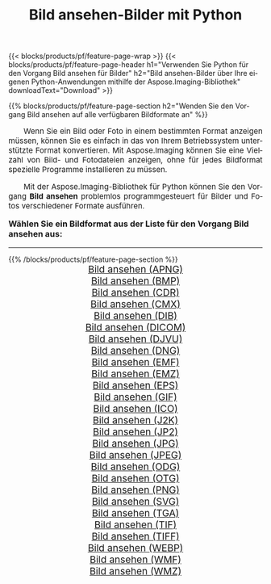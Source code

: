 ﻿---
title: Bild ansehen-Bilder mit Python 
weight: 3920
url: /de/python-net/viewer/ 
lang: de
langdirlevel: 2
locales: zh-hans,ja,it,ru,de,es,fr,nl,id,lt,pl,pt,vi,tr,ko,zh-hant,ar,hi,th,sv,cs,uk,he
description: Anwenden der Aspose.Imaging-Bibliothek auf Bild ansehen-Bilder und Fotos mithilfe Ihrer eigenen Python-Anwendungen und Server-APIs.
---

{{< blocks/products/pf/feature-page-wrap >}}
{{< blocks/products/pf/feature-page-header h1="Verwenden Sie Python für den Vorgang Bild ansehen für Bilder" h2="Bild ansehen-Bilder über Ihre eigenen Python-Anwendungen mithilfe der Aspose.Imaging-Bibliothek" downloadText="Download" >}}


{{% blocks/products/pf/feature-page-section  h2="Wenden Sie den Vorgang Bild ansehen auf alle verfügbaren Bildformate an" %}}
<p align="justify" style="text-indent:2em;font-size:15px;">
Wenn Sie ein Bild oder Foto in einem bestimmten Format anzeigen müssen, können Sie es einfach in das von Ihrem Betriebssystem unterstützte Format konvertieren. Mit Aspose.Imaging können Sie eine Vielzahl von Bild- und Fotodateien anzeigen, ohne für jedes Bildformat spezielle Programme installieren zu müssen.
</p>
<p align="justify" style="text-indent:2em;font-size:15px;">
Mit der Aspose.Imaging-Bibliothek für Python können Sie den Vorgang <b>Bild ansehen</b> problemlos programmgesteuert für Bilder und Fotos verschiedener Formate ausführen.
</p>
<h3 style="margin-top:16px;">
Wählen Sie ein Bildformat aus der Liste für den Vorgang Bild ansehen aus:
</h3>
<hr/>
{{% /blocks/products/pf/feature-page-section %}}
<div class="container-fluid productfamilypage bg-gray">
    <div class="convertypes bg-gray agp-content section">
        <div class="container">
		<div class="row other-converters" style="gap: 10px;font-size: 19px;text-align:center;">
		    <div class='col-md-3 other-converter remove-lp remove-rp'><a href="/imaging/de/python-net/viewer/apng/" style="padding:15px;">Bild ansehen (APNG)</a></div><div class='col-md-3 other-converter remove-lp remove-rp'><a href="/imaging/de/python-net/viewer/bmp/" style="padding:15px;">Bild ansehen (BMP)</a></div><div class='col-md-3 other-converter remove-lp remove-rp'><a href="/imaging/de/python-net/viewer/cdr/" style="padding:15px;">Bild ansehen (CDR)</a></div><div class='col-md-3 other-converter remove-lp remove-rp'><a href="/imaging/de/python-net/viewer/cmx/" style="padding:15px;">Bild ansehen (CMX)</a></div><div class='col-md-3 other-converter remove-lp remove-rp'><a href="/imaging/de/python-net/viewer/dib/" style="padding:15px;">Bild ansehen (DIB)</a></div><div class='col-md-3 other-converter remove-lp remove-rp'><a href="/imaging/de/python-net/viewer/dicom/" style="padding:15px;">Bild ansehen (DICOM)</a></div><div class='col-md-3 other-converter remove-lp remove-rp'><a href="/imaging/de/python-net/viewer/djvu/" style="padding:15px;">Bild ansehen (DJVU)</a></div><div class='col-md-3 other-converter remove-lp remove-rp'><a href="/imaging/de/python-net/viewer/dng/" style="padding:15px;">Bild ansehen (DNG)</a></div><div class='col-md-3 other-converter remove-lp remove-rp'><a href="/imaging/de/python-net/viewer/emf/" style="padding:15px;">Bild ansehen (EMF)</a></div><div class='col-md-3 other-converter remove-lp remove-rp'><a href="/imaging/de/python-net/viewer/emz/" style="padding:15px;">Bild ansehen (EMZ)</a></div><div class='col-md-3 other-converter remove-lp remove-rp'><a href="/imaging/de/python-net/viewer/eps/" style="padding:15px;">Bild ansehen (EPS)</a></div><div class='col-md-3 other-converter remove-lp remove-rp'><a href="/imaging/de/python-net/viewer/gif/" style="padding:15px;">Bild ansehen (GIF)</a></div><div class='col-md-3 other-converter remove-lp remove-rp'><a href="/imaging/de/python-net/viewer/ico/" style="padding:15px;">Bild ansehen (ICO)</a></div><div class='col-md-3 other-converter remove-lp remove-rp'><a href="/imaging/de/python-net/viewer/j2k/" style="padding:15px;">Bild ansehen (J2K)</a></div><div class='col-md-3 other-converter remove-lp remove-rp'><a href="/imaging/de/python-net/viewer/jp2/" style="padding:15px;">Bild ansehen (JP2)</a></div><div class='col-md-3 other-converter remove-lp remove-rp'><a href="/imaging/de/python-net/viewer/jpg/" style="padding:15px;">Bild ansehen (JPG)</a></div><div class='col-md-3 other-converter remove-lp remove-rp'><a href="/imaging/de/python-net/viewer/jpeg/" style="padding:15px;">Bild ansehen (JPEG)</a></div><div class='col-md-3 other-converter remove-lp remove-rp'><a href="/imaging/de/python-net/viewer/odg/" style="padding:15px;">Bild ansehen (ODG)</a></div><div class='col-md-3 other-converter remove-lp remove-rp'><a href="/imaging/de/python-net/viewer/otg/" style="padding:15px;">Bild ansehen (OTG)</a></div><div class='col-md-3 other-converter remove-lp remove-rp'><a href="/imaging/de/python-net/viewer/png/" style="padding:15px;">Bild ansehen (PNG)</a></div><div class='col-md-3 other-converter remove-lp remove-rp'><a href="/imaging/de/python-net/viewer/svg/" style="padding:15px;">Bild ansehen (SVG)</a></div><div class='col-md-3 other-converter remove-lp remove-rp'><a href="/imaging/de/python-net/viewer/tga/" style="padding:15px;">Bild ansehen (TGA)</a></div><div class='col-md-3 other-converter remove-lp remove-rp'><a href="/imaging/de/python-net/viewer/tif/" style="padding:15px;">Bild ansehen (TIF)</a></div><div class='col-md-3 other-converter remove-lp remove-rp'><a href="/imaging/de/python-net/viewer/tiff/" style="padding:15px;">Bild ansehen (TIFF)</a></div><div class='col-md-3 other-converter remove-lp remove-rp'><a href="/imaging/de/python-net/viewer/webp/" style="padding:15px;">Bild ansehen (WEBP)</a></div><div class='col-md-3 other-converter remove-lp remove-rp'><a href="/imaging/de/python-net/viewer/wmf/" style="padding:15px;">Bild ansehen (WMF)</a></div><div class='col-md-3 other-converter remove-lp remove-rp'><a href="/imaging/de/python-net/viewer/wmz/" style="padding:15px;">Bild ansehen (WMZ)</a></div>
                </div>
        </div>
    </div>
</div>
<br/>
